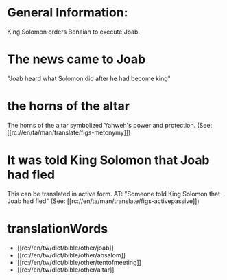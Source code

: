 # General Information:

King Solomon orders Benaiah to execute Joab.

# The news came to Joab

"Joab heard what Solomon did after he had become king"

# the horns of the altar

The horns of the altar symbolized Yahweh's power and protection. (See: [[rc://en/ta/man/translate/figs-metonymy]])

# It was told King Solomon that Joab had fled

This can be translated in active form. AT: "Someone told King Solomon that Joab had fled" (See: [[rc://en/ta/man/translate/figs-activepassive]])

# translationWords

* [[rc://en/tw/dict/bible/other/joab]]
* [[rc://en/tw/dict/bible/other/absalom]]
* [[rc://en/tw/dict/bible/other/tentofmeeting]]
* [[rc://en/tw/dict/bible/other/altar]]